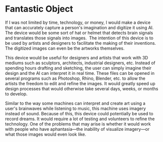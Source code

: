 # Fantastic Object




If I was not limited by time, technology, or money, I would make a device that can accurately capture a person's imagination and digitize it using AI. The device would be some sort of hat or helmet that detects brain signals and translates those signals into images.  The intention of this device is to be used by artists and designers to facilitate the making of their inventions. The digitized images can even be the artworks themselves. 

This device would be useful for designers and artists that work with 3D mediums such as sculptors, architects, industrial designers, etc. Instead of spending hours drafting and sketching, the user can simply imagine their design and the AI can interpret it in real time. These files can be opened in several programs such as Photoshop, Rhino, Blender, etc. to allow the artists the freedom to edit and refine the images. It would greatly speed up design processes that would otherwise take several days, weeks, or months to develop.

Similar to the way some machines can interpret and create art using a user's brainwaves while listening to music, this machine uses imagery instead of sound. Because of this, this device could potentially be used to record dreams. It would require a lot of testing and volunteers to refine the technology. One of the problems that may arise is whether it would work with people who have aphantasia—the inability of visualize imagery—or what those images would even look like. 
